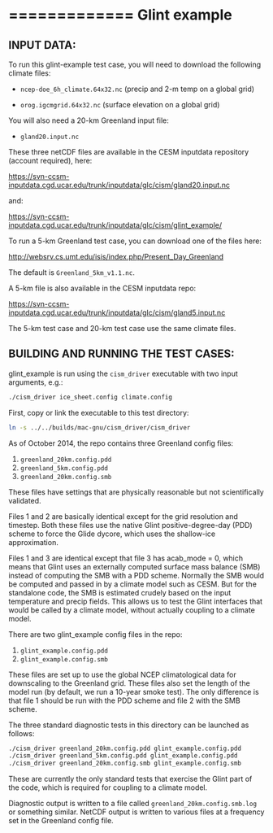 =============
Glint example
=============

INPUT DATA:
-----------

To run this glint-example test case, you will need to download the following
climate files:

* `ncep-doe_6h_climate.64x32.nc` (precip and 2-m temp on a global grid)

* `orog.igcmgrid.64x32.nc` (surface elevation on a global grid)

You will also need a 20-km Greenland input file:

* `gland20.input.nc`

These three netCDF files are available in the CESM inputdata repository (account
required), here:

<https://svn-ccsm-inputdata.cgd.ucar.edu/trunk/inputdata/glc/cism/gland20.input.nc>

and:

<https://svn-ccsm-inputdata.cgd.ucar.edu/trunk/inputdata/glc/cism/glint_example/>

To run a 5-km Greenland test case, you can download one of the files here:

<http://websrv.cs.umt.edu/isis/index.php/Present_Day_Greenland>

The default is `Greenland_5km_v1.1.nc`. 

A 5-km file is also available in the CESM inputdata repo:

<https://svn-ccsm-inputdata.cgd.ucar.edu/trunk/inputdata/glc/cism/gland5.input.nc>

The 5-km test case and 20-km test case use the same climate files.


BUILDING AND RUNNING THE TEST CASES:
------------------------------------

glint_example is run using the `cism_driver` executable with two input
arguments, e.g.:

```sh
./cism_driver ice_sheet.config climate.config
```

First, copy or link the executable to this test directory:

```sh
ln -s ../../builds/mac-gnu/cism_driver/cism_driver
```

As of October 2014, the repo contains three Greenland config files:
1. `greenland_20km.config.pdd`
2. `greenland_5km.config.pdd`
3. `greenland_20km.config.smb`

These files have settings that are physically reasonable but not scientifically
validated.

Files 1 and 2 are basically identical except for the grid resolution and
timestep.  Both these files use the native Glint positive-degree-day (PDD)
scheme to force the Glide dycore, which uses the shallow-ice approximation.

Files 1 and 3 are identical except that file 3 has acab_mode = 0, which means
that Glint uses an externally computed surface mass balance (SMB) instead of
computing the SMB with a PDD scheme.  Normally the SMB would be computed and
passed in by a climate model such as CESM.  But for the standalone code, the
SMB is estimated crudely based on the input temperature and precip fields.
This allows us to test the Glint interfaces that would be called by a climate
model, without actually coupling to a climate model.

There are two glint_example config files in the repo:
1. `glint_example.config.pdd`
2. `glint_example.config.smb`

These files are set up to use the global NCEP climatological data for
downscaling to the Greenland grid. These files also set the length of the model
run (by default, we run a 10-year smoke test).  The only difference is that
file 1 should be run with the PDD scheme and file 2 with the SMB scheme.

The three standard diagnostic tests in this directory can be launched as
follows:

```sh
./cism_driver greenland_20km.config.pdd glint_example.config.pdd
./cism_driver greenland_5km.config.pdd glint_example.config.pdd 
./cism_driver greenland_20km.config.smb glint_example.config.smb
```

These are currently the only standard tests that exercise the Glint part of the
code, which is required for coupling to a climate model.

Diagnostic output is written to a file called `greenland_20km.config.smb.log` or
something similar.  NetCDF output is written to various files at a frequency
set in the Greenland config file.



